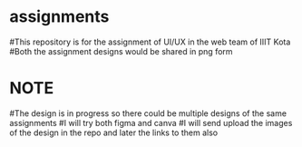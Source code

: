 # assignments

#This repository is for the assignment of UI/UX in the web team of IIIT Kota
#Both the assignment designs would be shared in png form 

# NOTE
#The design is in progress so there could be multiple designs of the same assignments
#I will try both figma and canva 
#I will send upload the images of the design in the repo and later the links to them also

